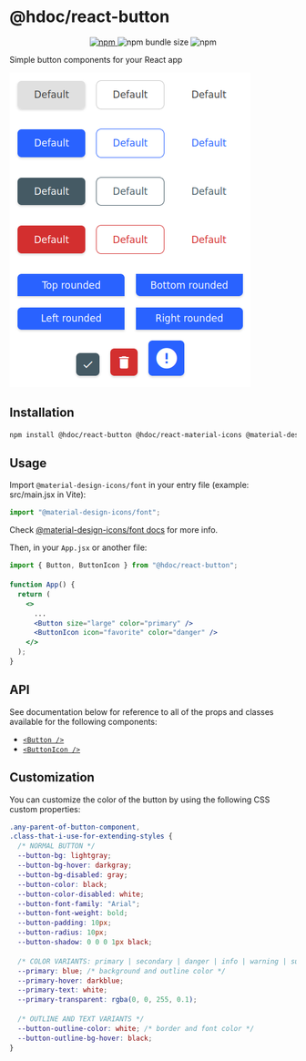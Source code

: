 # @hdoc/react-button

<p align="center">
  <a href="https://www.npmjs.com/package/@hdoc/react-button">
    <img alt="npm" src="https://img.shields.io/npm/v/%40hdoc%2Freact-button">
  </a>
  <img alt="npm bundle size" src="https://img.shields.io/bundlephobia/minzip/%40hdoc%2Freact-button">
  <img alt="npm" src="https://img.shields.io/npm/dm/%40hdoc%2Freact-button">
</p>

Simple button components for your React app

![button-examples](docs/button-examples.png)

## Installation

```bash
npm install @hdoc/react-button @hdoc/react-material-icons @material-design-icons/font
```

## Usage

Import `@material-design-icons/font` in your entry file (example: src/main.jsx in Vite):

```js
import "@material-design-icons/font";
```

Check [@material-design-icons/font docs](https://www.npmjs.com/package/@material-design-icons/font#usage) for more info.

Then, in your `App.jsx` or another file:

```jsx
import { Button, ButtonIcon } from "@hdoc/react-button";

function App() {
  return (
    <>
      ...
      <Button size="large" color="primary" />
      <ButtonIcon icon="favorite" color="danger" />
    </>
  );
}
```

## API

See documentation below for reference to all of the props and classes available for the following components:

- [`<Button />`](docs/Button.md)
- [`<ButtonIcon />`](docs/ButtonIcon.md)

## Customization

You can customize the color of the button by using the following CSS custom properties:

```css
.any-parent-of-button-component,
.class-that-i-use-for-extending-styles {
  /* NORMAL BUTTON */
  --button-bg: lightgray;
  --button-bg-hover: darkgray;
  --button-bg-disabled: gray;
  --button-color: black;
  --button-color-disabled: white;
  --button-font-family: "Arial";
  --button-font-weight: bold;
  --button-padding: 10px;
  --button-radius: 10px;
  --button-shadow: 0 0 0 1px black;

  /* COLOR VARIANTS: primary | secondary | danger | info | warning | success */
  --primary: blue; /* background and outline color */
  --primary-hover: darkblue;
  --primary-text: white;
  --primary-transparent: rgba(0, 0, 255, 0.1);

  /* OUTLINE AND TEXT VARIANTS */
  --button-outline-color: white; /* border and font color */
  --button-outline-bg-hover: black;
}
```
